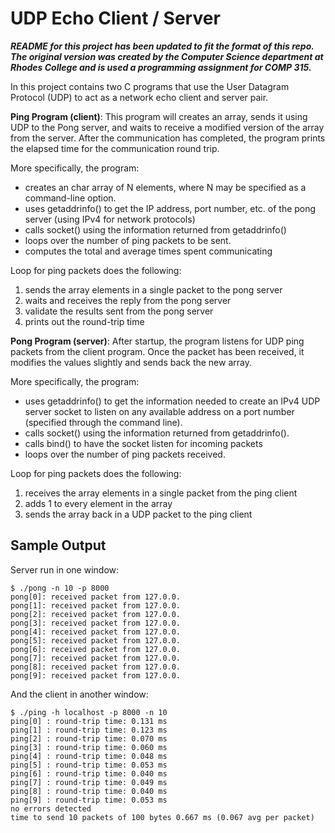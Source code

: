 # UDP Echo Client / Server
***README for this project has been updated to fit the format of this repo. The original version was created by the Computer Science department at Rhodes College and is used a programming assignment for COMP 315.***

In this project contains two C programs that use the User Datagram Protocol (UDP) to act as a network echo client and server pair.

**Ping Program (client)**: This program will creates an array, sends it using UDP to the Pong server, and waits to receive a modified version of the array from the server. After the communication has completed, the program prints the elapsed time for the communication round trip.

More specifically, the program:
* creates an char array of N elements, where N may be specified as a command-line option. 
* uses getaddrinfo() to get the IP address, port number, etc. of the pong server (using IPv4 for network protocols)
* calls socket() using the information returned from getaddrinfo()
* loops over the number of ping packets to be sent.
* computes the total and average times spent communicating

Loop for ping packets does the following:
1. sends the array elements in a single packet to the pong server
2. waits and receives the reply from the pong server
3. validate the results sent from the pong server
4. prints out the round-trip time

**Pong Program (server)**: After startup, the program listens for UDP ping packets from the client program. Once the packet has been received, it modifies the values slightly and sends back the new array.

More specifically, the program:
* uses getaddrinfo() to get the information needed to create an IPv4 UDP server socket to listen on any available address on a port number (specified through the command line).
* calls socket() using the information returned from getaddrinfo().
* calls bind() to have the socket listen for incoming packets
* loops over the number of ping packets received.

Loop for ping packets does the following:
1. receives the array elements in a single packet from the ping client
2. adds 1 to every element in the array
3. sends the array back in a UDP packet to the ping client

## Sample Output
Server run in one window:
```
$ ./pong -n 10 -p 8000
pong[0]: received packet from 127.0.0.
pong[1]: received packet from 127.0.0.
pong[2]: received packet from 127.0.0.
pong[3]: received packet from 127.0.0.
pong[4]: received packet from 127.0.0.
pong[5]: received packet from 127.0.0.
pong[6]: received packet from 127.0.0.
pong[7]: received packet from 127.0.0.
pong[8]: received packet from 127.0.0.
pong[9]: received packet from 127.0.0.
```
And the client in another window:
```
$ ./ping -h localhost -p 8000 -n 10
ping[0] : round-trip time: 0.131 ms
ping[1] : round-trip time: 0.123 ms
ping[2] : round-trip time: 0.070 ms
ping[3] : round-trip time: 0.060 ms
ping[4] : round-trip time: 0.048 ms
ping[5] : round-trip time: 0.053 ms
ping[6] : round-trip time: 0.040 ms
ping[7] : round-trip time: 0.049 ms
ping[8] : round-trip time: 0.040 ms
ping[9] : round-trip time: 0.053 ms
no errors detected
time to send 10 packets of 100 bytes 0.667 ms (0.067 avg per packet)
```

